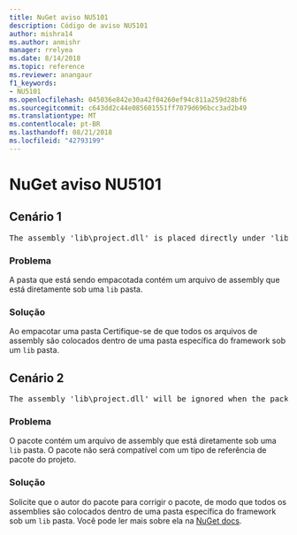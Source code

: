 ```yaml
---
title: NuGet aviso NU5101
description: Código de aviso NU5101
author: mishra14
ms.author: anmishr
manager: rrelyea
ms.date: 8/14/2018
ms.topic: reference
ms.reviewer: anangaur
f1_keywords:
- NU5101
ms.openlocfilehash: 045036e842e30a42f04260ef94c811a259d28bf6
ms.sourcegitcommit: c643dd2c44e085601551ff7079d696bcc3ad2b49
ms.translationtype: MT
ms.contentlocale: pt-BR
ms.lasthandoff: 08/21/2018
ms.locfileid: "42793199"
---
```

# <a name="nuget-warning-nu5101"></a>NuGet aviso NU5101

## <a name="scenario-1"></a>Cenário 1
<pre>The assembly 'lib\project.dll' is placed directly under 'lib' folder. It is recommended that assemblies be placed inside a framework-specific folder. Move it into a framework-specific folder.</pre>

### <a name="issue"></a>Problema

A pasta que está sendo empacotada contém um arquivo de assembly que está diretamente sob uma `lib` pasta.


### <a name="solution"></a>Solução

Ao empacotar uma pasta Certifique-se de que todos os arquivos de assembly são colocados dentro de uma pasta específica do framework sob um `lib` pasta.


## <a name="scenario-2"></a>Cenário 2
<pre>The assembly 'lib\project.dll' will be ignored when the package is installed after the migration.</pre>

### <a name="issue"></a>Problema

O pacote contém um arquivo de assembly que está diretamente sob uma `lib` pasta. O pacote não será compatível com um tipo de referência de pacote do projeto.


### <a name="solution"></a>Solução

Solicite que o autor do pacote para corrigir o pacote, de modo que todos os assemblies são colocados dentro de uma pasta específica do framework sob um `lib` pasta. Você pode ler mais sobre ela na [NuGet docs](https://docs.microsoft.com/en-us/nuget/reference/migrate-packages-config-to-package-reference).


